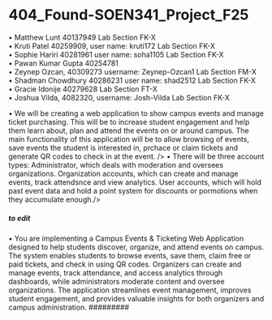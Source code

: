 # 404_Found-SOEN341_Project_F25

•	Matthew Lunt 40137949 Lab Section FK-X <br />
•	Kruti Patel 40259909, user name: kruti172 Lab Section FK-X<br />
•	Sophie Hariri 40281961 user name: soha1105 Lab Section FK-X<br />
•	Pawan Kumar Gupta 40254781<br />
•	Zeynep Ozcan, 40309273 username: Zeynep-Ozcan1 Lab Section FM-X<br />
•	Shadman Chowdhury 40286231 user name: shad2512 Lab Section FK-X<br />
•	Gracie Idonije 40279628 Lab Section FT-X<br />
•	Joshua Vilda, 4082320, username: Josh-Vilda Lab Section FK-X<br />


•	We will be creating a web application to show campus events and manage ticket purchasing. This will be to increase student engagement and help them learn about, plan and attend the events on or around campus. The main functionality of this application will be to allow browsing of events, save events the student is interested in, prchace or claim tickets and generate QR codes to check in at the event. />
•	There will be three account types: Administrator, which deals with moderation and oversees organizations. Organization accounts, which can create and manage events, track attendsnce and view analytics. User accounts, which will hold past event data and hold a point system for discounts or pormotions when they accumulate enough./>

##### to edit
•	You are implementing a Campus Events & Ticketing Web Application designed to help students discover, organize, and attend events on campus. The system enables students to browse events, save them, claim free or paid tickets, and check in using QR codes. Organizers can create and manage events, track attendance, and access analytics through dashboards, while administrators moderate content and oversee organizations. The application streamlines event management, improves student engagement, and provides valuable insights for both organizers and campus administration.
#########
